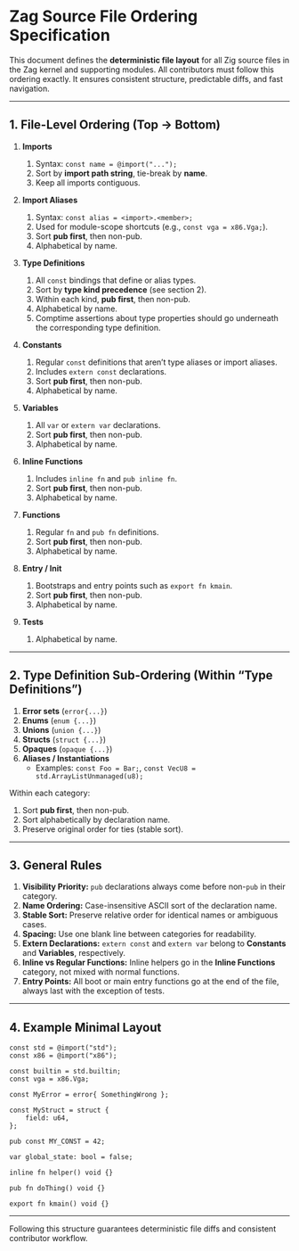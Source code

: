 # Zag Source File Ordering Specification

This document defines the **deterministic file layout** for all Zig source files in the Zag kernel and supporting modules.
All contributors must follow this ordering exactly. It ensures consistent structure, predictable diffs, and fast navigation.

---

## 1. File-Level Ordering (Top → Bottom)

1. **Imports**
   1. Syntax: `const name = @import("...");`
   2. Sort by **import path string**, tie-break by **name**.
   3. Keep all imports contiguous.

2. **Import Aliases**
   1. Syntax: `const alias = <import>.<member>;`
   2. Used for module-scope shortcuts (e.g., `const vga = x86.Vga;`).
   3. Sort **pub first**, then non-pub.
   4. Alphabetical by name.

3. **Type Definitions**
   1. All `const` bindings that define or alias types.
   2. Sort by **type kind precedence** (see section 2).
   3. Within each kind, **pub first**, then non-pub.
   4. Alphabetical by name.
   5. Comptime assertions about type properties should go underneath the corresponding type definition.

4. **Constants**
   1. Regular `const` definitions that aren’t type aliases or import aliases.
   2. Includes `extern const` declarations.
   3. Sort **pub first**, then non-pub.
   4. Alphabetical by name.

5. **Variables**
   1. All `var` or `extern var` declarations.
   2. Sort **pub first**, then non-pub.
   3. Alphabetical by name.

6. **Inline Functions**
   1. Includes `inline fn` and `pub inline fn`.
   2. Sort **pub first**, then non-pub.
   3. Alphabetical by name.

7. **Functions**
   1. Regular `fn` and `pub fn` definitions.
   2. Sort **pub first**, then non-pub.
   3. Alphabetical by name.

8. **Entry / Init**
   1. Bootstraps and entry points such as `export fn kmain`.
   2. Sort **pub first**, then non-pub.
   3. Alphabetical by name.

9. **Tests**
   1. Alphabetical by name.

---

## 2. Type Definition Sub-Ordering (Within “Type Definitions”)

1. **Error sets** (`error{...}`)
2. **Enums** (`enum {...}`)
3. **Unions** (`union {...}`)
4. **Structs** (`struct {...}`)
5. **Opaques** (`opaque {...}`)
6. **Aliases / Instantiations**
   - Examples: `const Foo = Bar;`, `const VecU8 = std.ArrayListUnmanaged(u8);`

Within each category:
1. Sort **pub first**, then non-pub.
2. Sort alphabetically by declaration name.
3. Preserve original order for ties (stable sort).

---

## 3. General Rules

1. **Visibility Priority:** `pub` declarations always come before non-`pub` in their category.
2. **Name Ordering:** Case-insensitive ASCII sort of the declaration name.
3. **Stable Sort:** Preserve relative order for identical names or ambiguous cases.
4. **Spacing:** Use one blank line between categories for readability.
5. **Extern Declarations:** `extern const` and `extern var` belong to **Constants** and **Variables**, respectively.
6. **Inline vs Regular Functions:** Inline helpers go in the **Inline Functions** category, not mixed with normal functions.
7. **Entry Points:** All boot or main entry functions go at the end of the file, always last with the exception of tests.

---

## 4. Example Minimal Layout

```zig
const std = @import("std");
const x86 = @import("x86");

const builtin = std.builtin;
const vga = x86.Vga;

const MyError = error{ SomethingWrong };

const MyStruct = struct {
    field: u64,
};

pub const MY_CONST = 42;

var global_state: bool = false;

inline fn helper() void {}

pub fn doThing() void {}

export fn kmain() void {}
```

---

Following this structure guarantees deterministic file diffs and consistent contributor workflow.
